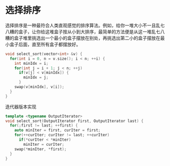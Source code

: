 # 选择排序

选择排序是一种最符合人类直观感觉的排序算法。例如，给你一堆大小不一且乱七八糟的盒子，让你给这堆盒子按从小到大排序，最简单的方法便是从这一堆乱七八糟的盒子堆里挑选出一个最小的盒子摆放在别处，再挑选出第二小的盒子摆放在最小盒子后面，直至所有盒子都摆放好。

```cpp
void select_sort(vector<int> &v) {
  for(int i = 0, n = v.size(); i < n; ++i) {
    int minIdx = i;
    for(int j = i + 1; j < n; ++j)
      if(v[j] < v[minIdx]) {
        minIdx = j;
      }
    swap(v[minIdx], v[i]);
  }
}
```

迭代器版本实现

```cpp
template <typename OutputIterator>
void select_sort(OutputIterator first, OutputIterator last) {
  for(;first != last; ++first) {
    auto minIter = first, curIter = first;
    for(++curIter; curIter != last; ++curIter)
      if(*curIter < *minIter)
        minIter = curIter;
    swap(*minIter, *first);
  }
}
```

